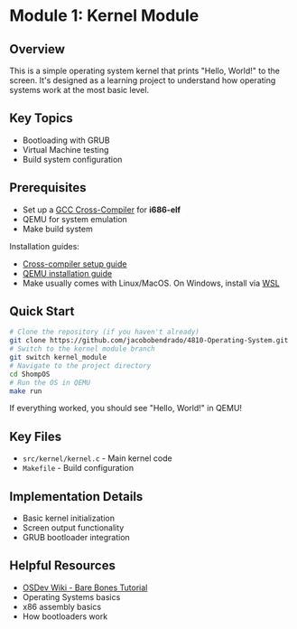 # Module 1: Kernel Module

## Overview
This is a simple operating system kernel that prints "Hello, World!" to the screen. It's designed as a learning project to understand how operating systems work at the most basic level.

## Key Topics
- Bootloading with GRUB
- Virtual Machine testing
- Build system configuration

## Prerequisites
- Set up a [GCC Cross-Compiler](https://wiki.osdev.org/GCC_Cross-Compiler "GCC Cross-Compiler") for **i686-elf**
- QEMU for system emulation
- Make build system

Installation guides:
- [Cross-compiler setup guide](https://wiki.osdev.org/GCC_Cross-Compiler)
- [QEMU installation guide](https://www.qemu.org/download/#linux)
- Make usually comes with Linux/MacOS. On Windows, install via [WSL](https://docs.microsoft.com/en-us/windows/wsl/install)

## Quick Start
```bash
# Clone the repository (if you haven't already)
git clone https://github.com/jacobobendrado/4810-Operating-System.git
# Switch to the kernel module branch
git switch kernel_module
# Navigate to the project directory
cd ShompOS
# Run the OS in QEMU
make run
```
If everything worked, you should see "Hello, World!" in QEMU!

## Key Files
- `src/kernel/kernel.c` - Main kernel code
- `Makefile` - Build configuration

## Implementation Details
- Basic kernel initialization
- Screen output functionality
- GRUB bootloader integration

## Helpful Resources
- [OSDev Wiki - Bare Bones Tutorial](https://wiki.osdev.org/Bare_Bones)
- Operating Systems basics
- x86 assembly basics
- How bootloaders work